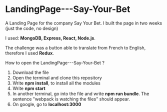 # LandingPage---Say-Your-Bet

A Landing Page for the company Say Your Bet. I built the page in two weeks (just the code, no design)

I used:  **MongoDB, Express, React, Node.js**. 

The challenge was a button able to translate from French to English, therefore I used **Redux**.

How to open the LandingPage---Say-Your-Bet ? 
1) Download the file
2) Open the terminal and clone this repository
3) Write **npm install**, to install all the modules
4) Write **npm start**
5) In another terminal, go into the file and write **npm run bundle**. The sentence "webpack is watching the files" should appear.
6) On google, go to **localhost:3000**
